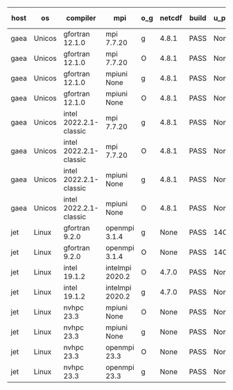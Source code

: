 

| host     | os       | compiler                              | mpi                      | o_g        | netcdf        | build       | u_pass          | u_fail          | s_pass            | s_fail            | e_pass             | e_fail             | nuopc_pass       | nuopc_fail       | artifacts link          |
|----------|----------|---------------------------------------|--------------------------|------------|---------------|-------------|-----------------|-----------------|-------------------|-------------------|--------------------|--------------------|------------------|------------------|-------------------------|
| gaea | Unicos | gfortran 12.1.0 | mpi 7.7.20  | g | 4.8.1  | PASS | None | None | None | None | None | None | None | None | <a href="https://github.com/esmf-org/esmf-test-artifacts/tree/2632b18a415358d0aab8e6a1ad31e2ce40963cd8/develop/gfortran/12.1.0/g/mpi/7.7.20" target="_blank">2632b18</a> | 
| gaea | Unicos | gfortran 12.1.0 | mpi 7.7.20  | O | 4.8.1  | PASS | None | None | None | None | None | None | None | None | <a href="https://github.com/esmf-org/esmf-test-artifacts/tree/e1c01f028e036272cab41a9ca3b2161353244a00/develop/gfortran/12.1.0/O/mpi/7.7.20" target="_blank">e1c01f0</a> | 
| gaea | Unicos | gfortran 12.1.0 | mpiuni None  | g | 4.8.1  | PASS | None | None | None | None | None | None | None | None | <a href="https://github.com/esmf-org/esmf-test-artifacts/tree/68f14494f226b883a5ab2b3e5c7af8a90b091b76/develop/gfortran/12.1.0/g/mpiuni/None" target="_blank">68f1449</a> | 
| gaea | Unicos | gfortran 12.1.0 | mpiuni None  | O | 4.8.1  | PASS | None | None | None | None | None | None | None | None | <a href="https://github.com/esmf-org/esmf-test-artifacts/tree/608ebcab291815fe2fdaaf884768170ebb72b33d/develop/gfortran/12.1.0/O/mpiuni/None" target="_blank">608ebca</a> | 
| gaea | Unicos | intel 2022.2.1-classic | mpi 7.7.20  | g | 4.8.1  | PASS | None | None | None | None | None | None | None | None | <a href="https://github.com/esmf-org/esmf-test-artifacts/tree/202c173a491f33306f4c917c89e5a6eca3af8df0/develop/intel/2022.2.1-classic/g/mpi/7.7.20" target="_blank">202c173</a> | 
| gaea | Unicos | intel 2022.2.1-classic | mpi 7.7.20  | O | 4.8.1  | PASS | None | None | None | None | None | None | None | None | <a href="https://github.com/esmf-org/esmf-test-artifacts/tree/e015f498329aad9419f9ffcd2cb94eb61c87c0f4/develop/intel/2022.2.1-classic/O/mpi/7.7.20" target="_blank">e015f49</a> | 
| gaea | Unicos | intel 2022.2.1-classic | mpiuni None  | g | 4.8.1  | PASS | None | None | None | None | None | None | None | None | <a href="https://github.com/esmf-org/esmf-test-artifacts/tree/4055aa7c15cb779451782677d335429fe9162307/develop/intel/2022.2.1-classic/g/mpiuni/None" target="_blank">4055aa7</a> | 
| gaea | Unicos | intel 2022.2.1-classic | mpiuni None  | O | 4.8.1  | PASS | None | None | None | None | None | None | None | None | <a href="https://github.com/esmf-org/esmf-test-artifacts/tree/a80f94313fab7272afb1029e63397d50ccfd742f/develop/intel/2022.2.1-classic/O/mpiuni/None" target="_blank">a80f943</a> | 
| jet | Linux | gfortran 9.2.0 | openmpi 3.1.4  | g | None  | PASS | 14009 | 0 | 49 | 0 | 81 | 0 | 52 | 1 | <a href="https://github.com/esmf-org/esmf-test-artifacts/tree/c17103262b3b7bf1dd2950b7636a7e44a77f4a99/develop/gfortran/9.2.0/g/openmpi/3.1.4" target="_blank">c171032</a> | 
| jet | Linux | gfortran 9.2.0 | openmpi 3.1.4  | O | None  | PASS | 14009 | 0 | 49 | 0 | 81 | 0 | 52 | 1 | <a href="https://github.com/esmf-org/esmf-test-artifacts/tree/812bef4db7ac3bc85fa69d01e7ff84b18b174a50/develop/gfortran/9.2.0/O/openmpi/3.1.4" target="_blank">812bef4</a> | 
| jet | Linux | intel 19.1.2 | intelmpi 2020.2  | O | 4.7.0  | PASS | None | None | None | None | None | None | None | None | <a href="https://github.com/esmf-org/esmf-test-artifacts/tree/eaf366739ef465f78020039d9d7584defa384667/develop/intel/19.1.2/O/intelmpi/2020.2" target="_blank">eaf3667</a> | 
| jet | Linux | intel 19.1.2 | intelmpi 2020.2  | g | 4.7.0  | PASS | None | None | None | None | None | None | None | None | <a href="https://github.com/esmf-org/esmf-test-artifacts/tree/86d6e489d5f83d7e747aa7fd69252969001b8c97/develop/intel/19.1.2/g/intelmpi/2020.2" target="_blank">86d6e48</a> | 
| jet | Linux | nvhpc 23.3 | mpiuni None  | O | None  | PASS | None | None | None | None | None | None | None | None | <a href="https://github.com/esmf-org/esmf-test-artifacts/tree/b57ba8a2295e5db2313111d446da8082004e2fcb/develop/nvhpc/23.3/O/mpiuni/None" target="_blank">b57ba8a</a> | 
| jet | Linux | nvhpc 23.3 | mpiuni None  | g | None  | PASS | None | None | None | None | None | None | None | None | <a href="https://github.com/esmf-org/esmf-test-artifacts/tree/b09587cb0b516d1da71f1d21b7811d1efb868124/develop/nvhpc/23.3/g/mpiuni/None" target="_blank">b09587c</a> | 
| jet | Linux | nvhpc 23.3 | openmpi 23.3  | O | None  | PASS | None | None | None | None | None | None | None | None | <a href="https://github.com/esmf-org/esmf-test-artifacts/tree/a97ab8c3e69b9972868bfeb926ca142b215873f6/develop/nvhpc/23.3/O/openmpi/23.3" target="_blank">a97ab8c</a> | 
| jet | Linux | nvhpc 23.3 | openmpi 23.3  | g | None  | PASS | None | None | None | None | None | None | None | None | <a href="https://github.com/esmf-org/esmf-test-artifacts/tree/f0909df18bd43040eb8e9441c78cbb8b74a7768f/develop/nvhpc/23.3/g/openmpi/23.3" target="_blank">f0909df</a> | 
